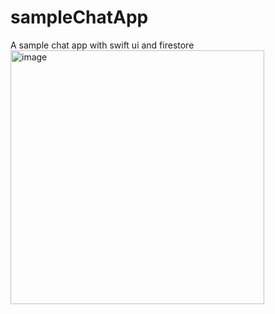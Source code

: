 # sampleChatApp
A sample chat app with swift ui and firestore
<img width="406" alt="image" src="https://user-images.githubusercontent.com/45921807/215853892-9fe9a6ac-689a-4abc-b24c-9b5e36eecb87.png">
